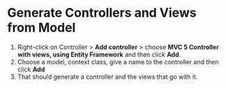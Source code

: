 # Generate Controllers and Views from Model

1. Right-click on Controller > **Add controller** > choose **MVC 5 Controller with views, using Entity Framework** and then click **Add**.
2. Choose a model, context class, give a name to the controller and then click **Add**
3. That should generate a controller and the views that go with it.
